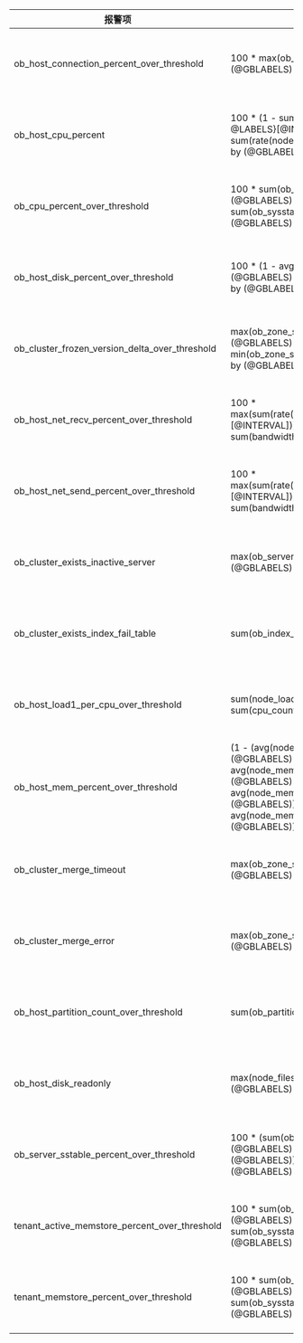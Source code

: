 | 报警项 | 监控指标 | 阈值 | 说明 |
| --- | --- | --- | --- |
| ob_host_connection_percent_over_threshold | 100 * max(ob_active_session_num{@LABELS} / 262144) by (@GBLABELS) | 80 | [https://www.oceanbase.com/docs/oceanbase-cloud-platform/oceanbase-cloud-platform/V3.1.1/ob_host_connection_percent_over_thre](https://www.oceanbase.com/docs/oceanbase-cloud-platform/oceanbase-cloud-platform/V3.1.1/ob_host_connection_percent_over_thre) |
| ob_host_cpu_percent |  100 * (1 - sum(rate(node_cpu_seconds_total{mode="idle", @LABELS}[@INTERVAL])) by (@GBLABELS) / sum(rate(node_cpu_seconds_total{@LABELS}[@INTERVAL])) by (@GBLABELS)) | 100 | [https://www.oceanbase.com/docs/oceanbase-cloud-platform/oceanbase-cloud-platform/V3.1.1/ob_host_cpu_percent_over_threshold](https://www.oceanbase.com/docs/oceanbase-cloud-platform/oceanbase-cloud-platform/V3.1.1/ob_host_cpu_percent_over_threshold) |
| ob_cpu_percent_over_threshold | 100 * sum(ob_sysstat{stat_id="140006",@LABELS}) by (@GBLABELS) / sum(ob_sysstat{stat_id="140005",@LABELS}) by (@GBLABELS) | 90 | [https://www.oceanbase.com/docs/oceanbase-cloud-platform/oceanbase-cloud-platform/V3.1.1/ob_cpu_percent_over_threshold](https://www.oceanbase.com/docs/oceanbase-cloud-platform/oceanbase-cloud-platform/V3.1.1/ob_cpu_percent_over_threshold) |
| ob_host_disk_percent_over_threshold | 100 * (1 - avg(node_filesystem_avail_bytes{@LABELS}) by (@GBLABELS) / avg(node_filesystem_size_bytes{@LABELS}) by (@GBLABELS)) | 97 | [https://www.oceanbase.com/docs/oceanbase-cloud-platform/oceanbase-cloud-platform/V3.1.1/ob_host_disk_percent_over_threshold](https://www.oceanbase.com/docs/oceanbase-cloud-platform/oceanbase-cloud-platform/V3.1.1/ob_host_disk_percent_over_threshold) |
| ob_cluster_frozen_version_delta_over_threshold | max(ob_zone_stat{name="frozen_version",@LABELS}) by (@GBLABELS) - min(ob_zone_stat{name="last_merged_version",@LABELS}) by (@GBLABELS) | 1 | [https://www.oceanbase.com/docs/oceanbase-cloud-platform/oceanbase-cloud-platform/V3.1.1/ob_cluster_frozen_version_delta_over](https://www.oceanbase.com/docs/oceanbase-cloud-platform/oceanbase-cloud-platform/V3.1.1/ob_cluster_frozen_version_delta_over) |
| ob_host_net_recv_percent_over_threshold | 100 * max(sum(rate(node_network_receive_bytes_total{@LABELS}[@INTERVAL])) by (device,@GBLABELS) / sum(bandwidth{@LABELS})) by (@GBLABELS) | 80 | [https://www.oceanbase.com/docs/oceanbase-cloud-platform/oceanbase-cloud-platform/V3.1.1/ob_host_net_recv_percent_over_thresh](https://www.oceanbase.com/docs/oceanbase-cloud-platform/oceanbase-cloud-platform/V3.1.1/ob_host_net_recv_percent_over_thresh) |
| ob_host_net_send_percent_over_threshold | 100 * max(sum(rate(node_network_transmit_bytes_total{@LABELS}[@INTERVAL])) by (device,@GBLABELS) / sum(bandwidth{@LABELS})) by (@GBLABELS) | 80 | [https://www.oceanbase.com/docs/oceanbase-cloud-platform/oceanbase-cloud-platform/V3.1.1/ob_host_net_send_percent_over_thresh](https://www.oceanbase.com/docs/oceanbase-cloud-platform/oceanbase-cloud-platform/V3.1.1/ob_host_net_send_percent_over_thresh) |
| ob_cluster_exists_inactive_server | max(ob_server_num{status="inactive",@LABELS}) by (@GBLABELS) | 0 | [https://www.oceanbase.com/docs/oceanbase-cloud-platform/oceanbase-cloud-platform/V3.1.1/ob_cluster_exists_inactive_server](https://www.oceanbase.com/docs/oceanbase-cloud-platform/oceanbase-cloud-platform/V3.1.1/ob_cluster_exists_inactive_server) |
| ob_cluster_exists_index_fail_table | sum(ob_index_error_num{@LABELS}) by (@GBLABELS) | 0 | [https://www.oceanbase.com/docs/oceanbase-cloud-platform/oceanbase-cloud-platform/V3.1.1/ob_cluster_exists_index_fail_table](https://www.oceanbase.com/docs/oceanbase-cloud-platform/oceanbase-cloud-platform/V3.1.1/ob_cluster_exists_index_fail_table) |
| ob_host_load1_per_cpu_over_threshold | sum(node_load1{@LABELS}) by (@GBLABELS) / sum(cpu_count{@LABELS}) by (@GBLABELS) | 2 | [https://www.oceanbase.com/docs/oceanbase-cloud-platform/oceanbase-cloud-platform/V3.1.1/ob_host_load1_per_cpu_over_threshold](https://www.oceanbase.com/docs/oceanbase-cloud-platform/oceanbase-cloud-platform/V3.1.1/ob_host_load1_per_cpu_over_threshold) |
| ob_host_mem_percent_over_threshold | (1 - (avg(node_memory_MemFree_bytes{@LABELS}) by (@GBLABELS) + avg(node_memory_Cached_bytes{@LABELS}) by (@GBLABELS) + avg(node_memory_Buffers_bytes{@LABELS}) by (@GBLABELS)) / avg(node_memory_MemTotal_bytes{@LABELS}) by (@GBLABELS)) * 100 | 90 | [https://www.oceanbase.com/docs/oceanbase-cloud-platform/oceanbase-cloud-platform/V3.1.1/ob_host_mem_percent_over_threshold](https://www.oceanbase.com/docs/oceanbase-cloud-platform/oceanbase-cloud-platform/V3.1.1/ob_host_mem_percent_over_threshold) |
| ob_cluster_merge_timeout | max(ob_zone_stat{name="is_merge_timeout",@LABELS}) by (@GBLABELS) | ==1 | [https://www.oceanbase.com/docs/oceanbase-cloud-platform/oceanbase-cloud-platform/V3.1.1/ob_cluster_merge_timeout](https://www.oceanbase.com/docs/oceanbase-cloud-platform/oceanbase-cloud-platform/V3.1.1/ob_cluster_merge_timeout) |
| ob_cluster_merge_error | max(ob_zone_stat{name="is_merge_error",@LABELS}) by (@GBLABELS) | ==1 | [https://www.oceanbase.com/docs/oceanbase-cloud-platform/oceanbase-cloud-platform/V3.1.1/ob_cluster_merge_error](https://www.oceanbase.com/docs/oceanbase-cloud-platform/oceanbase-cloud-platform/V3.1.1/ob_cluster_merge_error) |
| ob_host_partition_count_over_threshold |  sum(ob_partition_num{@LABELS}) by (@GBLABELS) | 30000 | [https://www.oceanbase.com/docs/oceanbase-cloud-platform/oceanbase-cloud-platform/V3.1.1/ob_host_partition_count_over_thresho](https://www.oceanbase.com/docs/oceanbase-cloud-platform/oceanbase-cloud-platform/V3.1.1/ob_host_partition_count_over_thresho) |
| ob_host_disk_readonly | max(node_filesystem_readonly{@LABELS}) by (@GBLABELS) | 1 | [https://www.oceanbase.com/docs/oceanbase-cloud-platform/oceanbase-cloud-platform/V3.1.1/ob_host_disk_readonly](https://www.oceanbase.com/docs/oceanbase-cloud-platform/oceanbase-cloud-platform/V3.1.1/ob_host_disk_readonly) |
| ob_server_sstable_percent_over_threshold | 100 * (sum(ob_disk_total_bytes{@LABELS}) by (@GBLABELS) - sum(ob_disk_free_bytes{@LABELS}) by (@GBLABELS)) / sum(ob_disk_total_bytes{@LABELS}) by (@GBLABELS) | 85 | [https://www.oceanbase.com/docs/oceanbase-cloud-platform/oceanbase-cloud-platform/V3.1.1/ob_server_sstable_percent_over_thres](https://www.oceanbase.com/docs/oceanbase-cloud-platform/oceanbase-cloud-platform/V3.1.1/ob_server_sstable_percent_over_thres) |
| tenant_active_memstore_percent_over_threshold | 100 * sum(ob_sysstat{stat_id="130000",@LABELS}) by (@GBLABELS) / sum(ob_sysstat{stat_id="130002",@LABELS}) by (@GBLABELS) | 110 | [https://www.oceanbase.com/docs/oceanbase-cloud-platform/oceanbase-cloud-platform/V3.1.1/tenant_active_memstore_percent_over_](https://www.oceanbase.com/docs/oceanbase-cloud-platform/oceanbase-cloud-platform/V3.1.1/tenant_active_memstore_percent_over_) |
| tenant_memstore_percent_over_threshold | 100 * sum(ob_sysstat{stat_id="130001",@LABELS}) by (@GBLABELS) / sum(ob_sysstat{stat_id="130004",@LABELS}) by (@GBLABELS) | 85 | [https://www.oceanbase.com/docs/oceanbase-cloud-platform/oceanbase-cloud-platform/V3.1.1/tenant_memstore_percent_over_thresho](https://www.oceanbase.com/docs/oceanbase-cloud-platform/oceanbase-cloud-platform/V3.1.1/tenant_memstore_percent_over_thresho) |


